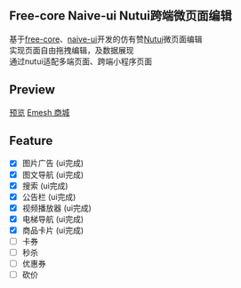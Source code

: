 ## Free-core Naive-ui Nutui跨端微页面编辑

基于[free-core](https://github.com/eamesh/free-core)、[naive-ui](https://github.com/TuSimple/naive-ui)开发的仿有赞[Nutui](https://github.com/jdf2e/nutui)微页面编辑  
实现页面自由拖拽编辑，及数据展现  
通过nutui适配多端页面、跨端小程序页面  

## Preview

[预览](https://nutui.emesh.cloud)
[Emesh 商城](https://preview.v1.emesh.cc)

## Feature

- [x] 图片广告 (ui完成)
- [x] 图文导航 (ui完成)
- [x] 搜索 (ui完成)
- [x] 公告栏 (ui完成)
- [x] 视频播放器 (ui完成)
- [x] 电梯导航 (ui完成)
- [x] 商品卡片 (ui完成)
- [ ] 卡券
- [ ] 秒杀
- [ ] 优惠券
- [ ] 砍价

